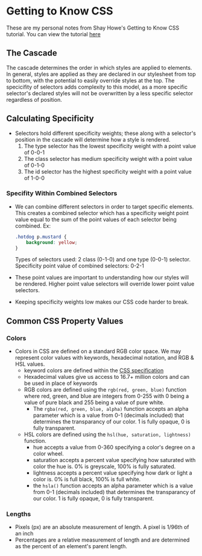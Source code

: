 # Getting to Know CSS
These are my personal notes from Shay Howe's Getting to Know CSS tutorial. You can view the tutorial [here](https://learn.shayhowe.com/html-css/getting-to-know-css/)

## The Cascade 
The cascade determines the order in which styles are applied to elements. In general, styles are applied as they are declared in our stylesheet from top to bottom, with the potential to easily override styles at the top. The specicifity of selectors adds complexity to this model, as a more specific selector's declared styles will not be overwritten by a less specific selector regardless of position.

## Calculating Specificity
* Selectors hold different specificity weights; these along with a selector's position in the cascade will determine how a style is rendered.
    1. The type selector has the lowest specificity weight with a point value of 0-0-1
    2. The class selector has medium specificity weight with a point value of 0-1-0
    3. The id selector has the highest specificity weight with a point value of 1-0-0 

### Specifity Within Combined Selectors
* We can combine different selectors in order to target specific elements. This creates a combined selector which has a specificity weight point value equal to the sum of the point values of each selector being combined. Ex:

    ```CSS
    .hotdog p.mustard {
        background: yellow;
    }
    ```
    Types of selectors used: 2 class (0-1-0) and one type (0-0-1) selector.
    Specificity point value of combined selectors: 0-2-1

* These point values are important to understanding how our styles will be rendered. Higher point value selectors will override lower point value selectors.
* Keeping specificity weights low makes our CSS code harder to break.

## Common CSS Property Values

### Colors
* Colors in CSS are defined on a standard RGB color space. We may represent color values with keywords, hexadecimal notation, and RGB & HSL values.
    * keyword colors are defined within the [CSS specification](https://www.w3.org/TR/css-color-3/)
    * Hexadecimal values give us access to 16.7+ million colors and can be used in place of keywords
    * RGB colors are defined using the ```rgb(red, green, blue)``` function where red, green, and blue are integers from 0-255 with 0 being a value of pure black and 255 being a value of pure white.
        * The ```rgba(red, green, blue, alpha)``` function accepts an alpha parameter which is a value from 0-1 (decimals included) that determines the transparancy of our color. 1 is fully opaque, 0 is fully transparent.
    * HSL colors are defined using the ```hsl(hue, saturation, lightness)``` function.
        * hue accepts a value from 0-360 specifying a color's degree on a color wheel.
        * saturation accepts a percent value specifying how saturated with color the hue is. 0% is greyscale, 100% is fully saturated.
        * lightness accepts a percent value specifying how dark or light a color is. 0% is full black, 100% is full white.
        * the ```hsla()``` function accepts an alpha parameter which is a value from 0-1 (decimals included) that determines the transparancy of our color. 1 is fully opaque, 0 is fully transparent.

### Lengths
* Pixels (px) are an absolute measurement of length. A pixel is 1/96th of an inch
* Percentages are a relative measurement of length and are determined as the percent of an element's parent length.